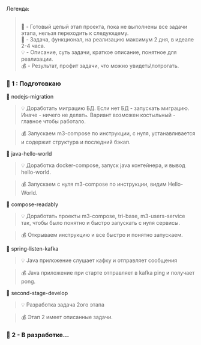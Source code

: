 Легенда:

><br> 🥗 - Готовый целый этап проекта, пока не выполнены все задачи этапа, нельзя переходить к следующему.
><br> 🧡 - Задача, функционал, на реализацию максимум 2 дня, в идеале 2-4 часа.
><br> 💡 - Описание, суть задачи, краткое описание, понятное для реализации.
><br> 💰 - Результат, профит задачи, что можно увидеть\потрогать. 

### 🥗 1 : Подготовкаю<BR>
🧡 nodejs-migration

> 💡 Доработать миграцию БД.
> Если нет БД - запускать миграцию.
> Иначе - ничего не делать.
> Вариант возможен костыльный - главное чтобы работало.

> 💰 Запускаем m3-compose по инструкции, с нуля,
> устанавливается и содержит структура и последний бэкап.

🧡 java-hello-world

> 💡 Доработка docker-compose,
> запуск java контейнера, и вывод hello-world.

> 💰 Запускаем с нуля m3-compose по инструкции, видим Hello-World.

🧡 compose-readably

> 💡 Доработать проекты m3-compose, tri-base, m3-users-service так,
> чтобы было понятно и быстро запускать с нуля сервисы.

> 💰 Открываем инструкцию и все быстро и понятно запускаем.

🧡 spring-listen-kafka

> 💡 Java приложение слушает кафку и отправляет сообщения

> 💰 Java приложение при старте отправляет в kafka ping и получает pong.

🧡 second-stage-develop

> 💡 Разработка задача 2ого этапа

> 💰 Этап 2 имеет описанные задачи.

### 🥗 2 -  В разработке...